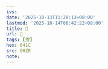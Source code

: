 ```yaml
---
ivs:
date: '2025-10-13T11:28:13+08:00'
lastmod: '2025-10-14T06:42:22+08:00'
title: 󰜀
url: 󰜀
tags: [搜]
hex: 641C
src: GHZR
note:
---
```

